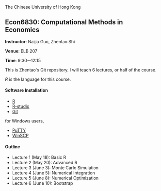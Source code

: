 The Chinese University of Hong Kong
## Econ6830:  Computational Methods in Economics

**Instructor**: Naijia Guo, Zhentao Shi

**Venue**: ELB 207

**Time**: 9:30--12:15

This is Zhentao's Git repository. I will teach 6 lectures, or half of the course.

*R* is the language for this course. 

#### Software Installation

* [R](http://www.r-project.org/) 
* [R-studio](http://www.rstudio.com/)
* [Git](http://git-scm.com/)

for Windows users,

* [PuTTY](http://www.putty.org/)
* [WinSCP](http://winscp.net/eng/download.php)

#### Outline
* Lecture 1 (May 18): Basic R
* Lecture 2 (May 20): Advanced R
* Lecture 3 (June 3): Monte Carlo Simulation
* Lecture 4 (June 5): Numerical Integration
* Lecture 5 (June 8): Numerical Optimization
* Lecture 6 (June 10): Bootstrap
